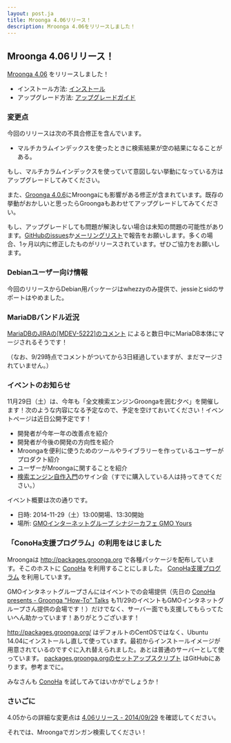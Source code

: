 ```yaml
---
layout: post.ja
title: Mroonga 4.06リリース！
description: Mroonga 4.06をリリースしました！
---
```


## Mroonga 4.06リリース！

[Mroonga 4.06](/ja/docs/news.html#release-4-06) をリリースしました！

* インストール方法: [インストール](/ja/docs/install.html)
* アップグレード方法: [アップグレードガイド](/ja/docs/upgrade.html)

### 変更点

今回のリリースは次の不具合修正を含んでいます。

  * マルチカラムインデックスを使ったときに検索結果が空の結果になることがある。

もし、マルチカラムインデックスを使っていて意図しない挙動になっている方はアップグレードしてみてください。

また、[Groonga 4.0.6](http://groonga.org/ja/blog/2014/09/29/release.html)にMroongaにも影響がある修正が含まれています。既存の挙動がおかしいと思ったらGroongaもあわせてアップグレードしてみてください。

もし、アップグレードしても問題が解決しない場合は未知の問題の可能性があります。[GitHubのissues](https://github.com/mroonga/mroonga/issues)か[メーリングリスト](http://lists.sourceforge.jp/mailman/listinfo/groonga-dev)で報告をお願いします。多くの場合、1ヶ月以内に修正したものがリリースされています。ぜひご協力をお願いします。

### Debianユーザー向け情報

今回のリリースからDebian用パッケージはwhezzyのみ提供で、jessieとsidのサポートはやめました。

### MariaDBバンドル近況

[MariaDBのJIRAの\[MDEV-5222\]のコメント](https://mariadb.atlassian.net/browse/MDEV-5222?focusedCommentId=61274&page=com.atlassian.jira.plugin.system.issuetabpanels:comment-tabpanel#comment-61274) によると数日中にMariaDB本体にマージされるそうです！

（なお、9/29時点でコメントがついてから3日経過していますが、まだマージされていません。）

### イベントのお知らせ

11月29日（土）は、今年も「全文検索エンジンGroongaを囲む夕べ」を開催します！次のような内容になる予定なので、予定を空けておいてください！イベントページは近日公開予定です！

  * 開発者が今年一年の改善点を紹介
  * 開発者が今後の開発の方向性を紹介
  * Mroongaを便利に使うためのツールやライブラリーを作っているユーザーがプロダクト紹介
  * ユーザーがMroongaに関することを紹介
  * [検索エンジン自作入門](http://gihyo.jp/book/2014/978-4-7741-6753-4)のサイン会（すでに購入している人は持ってきてください。）

イベント概要は次の通りです。

  * 日時: 2014-11-29（土）13:00開場、13:30開始
  * 場所: [GMOインターネットグループ シナジーカフェ GMO Yours](http://www.conoha.jp/community/access)

### 「ConoHa支援プログラム」の利用をはじました

Mroongaは http://packages.groonga.org で各種パッケージを配布しています。そこのホストに [ConoHa](https://www.conoha.jp/) を利用することにしました。 [ConoHa支援プログラム](https://www.conoha.jp/community) を利用しています。

GMOインタネットグループさんにはイベントでの会場提供（先日の [ConoHa presents - Groonga "How-To" Talks](http://groonga.doorkeeper.jp/events/12676) も11/29のイベントもGMOインタネットグループさん提供の会場です！）だけでなく、サーバー面でも支援してもらってたいへん助かっています！ありがとうございます！

http://packages.groonga.org/ はデフォルトのCentOSではなく、Ubuntu 14.04にインストールし直して使っています。最初からインストールイメージが用意されているのですぐに入れ替えられました。あとは普通のサーバーとして使っています。 [packages.groonga.orgのセットアップスクリプト](https://github.com/groonga/packages.groonga.org) はGitHubにあります。参考までに。

みなさんも [ConoHa](https://www.conoha.jp/) を試してみてはいかがでしょうか！

### さいごに

4.05からの詳細な変更点は [4.06リリース - 2014/09/29](/ja/docs/news.html#release-4-06) を確認してください。

それでは、Mroongaでガンガン検索してください！
